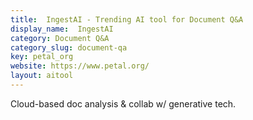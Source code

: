 ```yaml
---
title:  IngestAI - Trending AI tool for Document Q&A
display_name:  IngestAI
category: Document Q&A
category_slug: document-qa
key: petal_org
website: https://www.petal.org/
layout: aitool
---
```


Cloud-based doc analysis & collab w/ generative tech.
